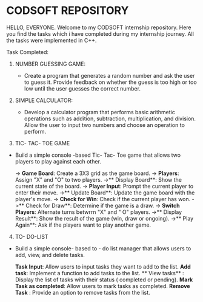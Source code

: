 # CODSOFT REPOSITORY

HELLO, EVERYONE.
Welcome to my CODSOFT internship repository. Here you find the tasks which i have 
completed during my internship journey. All the tasks were implemented in C++.

Task Completed:

1. NUMBER GUESSING GAME:
   * Create a program that generates a random number and ask the user to guess it.
     Provide feedback on whether the guess is too high or too low until the user
     guesses the correct number.

2. SIMPLE CALCULATOR:
   * Develop a calculator program that performs  basic arithmetic operations such as
     addition, subtraction, multiplication, and division. Allow the user to input
     two numbers and choose an operation to perform.

3.  TIC- TAC- TOE GAME
  * Build a simple console -based Tic- Tac- Toe game that allows two players to play
    against each other.

    -> **Game Board**: Create a 3X3 grid as the game board.
    -> **Players**: Assign "X" and "O" to two players.
    ->** Display Board**: Show the current state of the board.
    -> **Player Input**: Prompt the current player to enter their move.
    ->** Update Board**: Update the game board with the player's move.
    -> **Check for Win**: Check if the current player has won.
    ->** Check for Draw**: Determine if the game is a draw.
    -> **Switch Players**: Alternate turns betwrrn "X" and " O" players.
    ->** Display Result**: Show the result of the game (win, draw or ongoing).
    ->** Play Again**: Ask if the players want to play another game.

4. TO- DO-LIST
 * Build a simple console- based to - do list manager that allows users to add, view, and
   delete tasks.

   **Task Input**: Allow users to input tasks they want to add to the list.
   **Add task**: Implement a function to add tasks to the list.
  ** View tasks** : Display the list of tasks with their status ( completed or pending).
   **Mark Task as completed**: Allow users to mark tasks as completed.
   **Remove Task** : Provide an option to remove tasks from the list.

